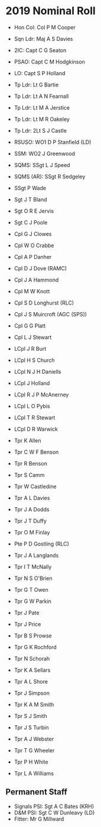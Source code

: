 # 2019 Nominal Roll

* Hon Col: Col P M Cooper
* Sqn Ldr: Maj A S Davies
* 2IC: Capt C G Seaton
* PSAO: Capt C M Hodgkinson
* LO: Capt S P Holland
* Tp Ldr: Lt G Bartie
* Tp Ldr: Lt A N Fearnall
* Tp Ldr: Lt M A Jerstice
* Tp Ldr: Lt M R Oakeley
* Tp Ldr: 2Lt S J Castle
* RSUSO: WO1 D P Stanfield (LD)
* SSM: WO2 J Greenwood
* SQMS: SSgt L J Speed
* SQMS (AR): SSgt R Sedgeley

* SSgt P Wade
* Sgt J T Bland
* Sgt O R E Jervis
* Sgt C J Poole
* Cpl G J Clowes
* Cpl W O Crabbe
* Cpl A P Danher
* Cpl D J Dove (RAMC)
* Cpl J A Hammond
* Cpl M W Knott
* Cpl S D Longhurst (RLC)
* Cpl J S Muircroft (AGC (SPS))
* Cpl G G Platt
* Cpl L J Stewart
* LCpl J R Burt
* LCpl H S Church
* LCpl N J H Daniells
* LCpl J Holland
* LCpl R J P McAnerney
* LCpl L O Pybis
* LCpl T R Stewart
* LCpl D R Warwick
* Tpr K Allen
* Tpr C W F Benson
* Tpr R Benson
* Tpr S Camm
* Tpr W Castledine
* Tpr A L Davies
* Tpr J A Dodds
* Tpr J T Duffy
* Tpr O M Finlay
* Pte P D Gostling (RLC)
* Tpr J A Langlands
* Tpr I T McNally
* Tpr N S O'Brien
* Tpr G T Owen
* Tpr G W Parkin
* Tpr J Pate
* Tpr J Price
* Tpr B S Prowse
* Tpr G K Rochford
* Tpr N Schorah
* Tpr K A Sellars
* Tpr A L Shore
* Tpr J Simpson
* Tpr K A M Smith
* Tpr S J Smith
* Tpr J S Turbin
* Tpr A J Webster
* Tpr T G Wheeler
* Tpr P H White
* Tpr L A Williams

## Permanent Staff

* Signals PSI: Sgt A C Bates (KRH)
* D&M PSI: Sgt C W Dunleavy (LD)
* Fitter: Mr G Millward
